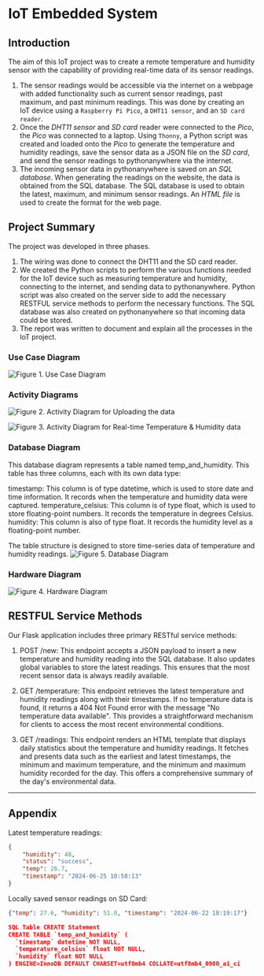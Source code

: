 # IoT Embedded System

##  Introduction
The aim of this IoT project was to create a remote temperature and humidity sensor with the capability of providing real-time data of its sensor readings.
  
1. The sensor readings would be accessible via the internet on a webpage with added functionality such as current sensor readings, past maximum, and past minimum readings. This was done by creating an IoT device using a `Raspberry Pi Pico`, a `DHT11 sensor`, and an `SD card reader`.
2. Once the *DHT11 sensor* and *SD card* reader were connected to the *Pico*, the *Pico* was connected to a laptop. Using `Thonny`, a Python script was created and loaded onto the *Pico* to generate the temperature and humidity readings, save the sensor data as a JSON file on the *SD card*, and send the sensor readings to pythonanywhere via the internet.
3. The incoming sensor data in pythonanywhere is saved on an *SQL database*. When generating the readings on the website, the data is obtained from the SQL database. The SQL database is used to obtain the latest, maximum, and minimum sensor readings. An *HTML file* is used to create the format for the web page.

##  Project Summary
The project was developed in three phases. 
1. The wiring was done to connect the DHT11 and the SD card reader.
2. We created the Python scripts to perform the various functions needed for the IoT device such as measuring temperature and humidity, connecting to the internet, and sending data to pythonanywhere. Python script was also created on the server side to add the necessary RESTFUL service methods to perform the necessary functions. The SQL database was also created on pythonanywhere so that incoming data could be stored.
3. The report was written to document and explain all the processes in the IoT project.

### Use Case Diagram
![**Figure 1**. Use Case Diagram](https://github.com/jiatangzhi/iot_embedded_system/blob/main/images/use_case_diagram.png)

### Activity Diagrams
![**Figure 2**. Activity Diagram for Uploading the data](https://github.com/jiatangzhi/iot_embedded_system/blob/main/images/activity_diagram_1.png)

![**Figure 3**. Activity Diagram for Real-time Temperature & Humidity data](https://github.com/jiatangzhi/iot_embedded_system/blob/main/images/activity_diagram_2.png)

### Database Diagram
This database diagram represents a table named temp_and_humidity. This table has three columns, each with its own data type:

timestamp: This column is of type datetime, which is used to store date and time information. It records when the temperature and humidity data were captured.
temperature_celsius: This column is of type float, which is used to store floating-point numbers. It records the temperature in degrees Celsius.
humidity: This column is also of type float. It records the humidity level as a floating-point number.

The table structure is designed to store time-series data of temperature and humidity readings.
![**Figure 5**. Database Diagram](https://github.com/jiatangzhi/iot_embedded_system/blob/main/images/database_diagram.png)

### Hardware Diagram
![**Figure 4**. Hardware Diagram](https://github.com/jiatangzhi/iot_embedded_system/blob/main/images/hardware_diagram.png)

## RESTFUL Service Methods
Our Flask application includes three primary RESTful service methods:

1. POST /new:
This endpoint accepts a JSON payload to insert a new temperature and humidity reading into the SQL database. It also updates global variables to store the latest readings. This ensures that the most recent sensor data is always readily available.

2. GET /temperature:
This endpoint retrieves the latest temperature and humidity readings along with their timestamps. If no temperature data is found, it returns a 404 Not Found error with the message "No temperature data available". This provides a straightforward mechanism for clients to access the most recent environmental conditions.

3. GET /readings:
This endpoint renders an HTML template that displays daily statistics about the temperature and humidity readings. It fetches and presents data such as the earliest and latest timestamps, the minimum and maximum temperature, and the minimum and maximum humidity recorded for the day. This offers a comprehensive summary of the day's environmental data.

---
## Appendix
Latest temperature readings: 
```json
{
    "humidity": 48,
    "status": "success",
    "temp": 26.7,
    "timestamp": "2024-06-25 10:58:13"
}
```

Locally saved sensor readings on SD Card:
```json
{"temp": 27.6, "humidity": 51.0, "timestamp": "2024-06-22 18:19:17"}

SQL Table CREATE Statement
CREATE TABLE `temp_and_humidity` (
  `timestamp` datetime NOT NULL,
  `temperature_celsius` float NOT NULL,
  `humidity` float NOT NULL
) ENGINE=InnoDB DEFAULT CHARSET=utf8mb4 COLLATE=utf8mb4_0900_ai_ci
```

